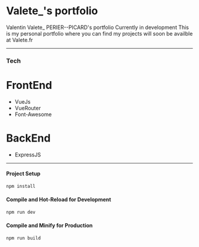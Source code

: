 # Valete_'s portfolio

Valentin Valete_ PERIER--PICARD's portfolio
Currently in development
This is my personal portfolio where you can find my projects 
will soon be availble at Valete.fr

---
### Tech

# FrontEnd
- VueJs
- VueRouter
- Font-Awesome

# BackEnd
- ExpressJS

---
#### Project Setup

```sh
npm install
```

#### Compile and Hot-Reload for Development

```sh
npm run dev
```

#### Compile and Minify for Production

```sh
npm run build
```